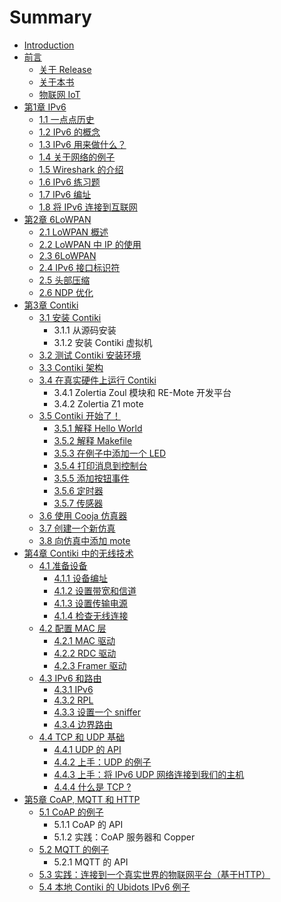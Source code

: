# Summary

* [Introduction](README.md)
* [前言](0.qian_yan.md)
   * [关于 Release](0_1.guan_yu_release.md)
   * [关于本书](0_2.guan_yu_ben_shu.md)
   * [物联网 IoT](0_3.wu_lian_wang_iot.md)
* [第1章 IPv6](1.di1_zhang_ipv6_md.md)
   * [1.1 一点点历史](1_1.11_yi_dian_dian_li_shi.md)
   * [1.2 IPv6 的概念](1_2.12_ipv6_de_gai_nian.md)
   * [1.3 IPv6 用来做什么？](1_3.13_ipv6_yong_lai_zuo_shi_yao_ff1f.md)
   * [1.4 关于网络的例子](1_4.14_guan_yu_wang_luo_de_li_zi.md)
   * [1.5 Wireshark 的介绍](1_5.15_wireshark_de_jie_shao.md)
   * [1.6 IPv6 练习题](1_6.16_ipv6_lian_xi_ti.md)
   * [1.7 IPv6 编址](1_7.17_ipv6_bian_zhi.md)
   * [1.8 将 IPv6 连接到互联网](1_8.18_jiang_ipv6_lian_jie_dao_hu_lian_wang.md)
* [第2章 6LoWPAN](2.di2_zhang_6lowpan.md)
   * [2.1 LoWPAN 概述](2_1.21_lowpan_gai_shu.md)
   * [2.2 LoWPAN 中 IP 的使用](2_2.22_lowpan_zhong_ip_de_shi_yong.md)
   * [2.3 6LoWPAN](2_3.23_6lowpan.md)
   * [2.4 IPv6 接口标识符](2_4.24_ipv6_jie_kou_biao_shi_fu.md)
   * [2.5 头部压缩](2_5.25_tou_bu_ya_suo.md)
   * [2.6 NDP 优化](2_6.26_ndp_you_hua.md)
* [第3章 Contiki](3.di_3_zhang_contiki.md)
   * [3.1 安装 Contiki](3_1.31_an_zhuang_contiki.md)
       * 3.1.1 从源码安装
       * 3.1.2 安装 Contiki 虚拟机
   * [3.2 测试 Contiki 安装环境](3_2.32_ce_shi_contiki_an_zhuang_huan_jing.md)
   * [3.3 Contiki 架构](3_3.33_contiki_jia_gou.md)
   * [3.4 在真实硬件上运行 Contiki](3_4.34_zai_zhen_shi_ying_jian_shang_yun_xing_contiki.md)
       * 3.4.1 Zolertia Zoul 模块和 RE-Mote 开发平台
       * 3.4.2 Zolertia Z1 mote
   * [3.5 Contiki 开始了！](3_5.35_contiki_kai_shi_le_ff01.md)
       * [3.5.1 解释 Hello World](3_5_1.351_jie_shi_hello_world.md)
       * [3.5.2 解释 Makefile](3_5_2.352_jie_shi_makefile.md)
       * [3.5.3 在例子中添加一个 LED](3_5_3.353_zai_li_zi_zhong_tian_jia_yi_ge_led.md)
       * [3.5.4 打印消息到控制台](3_5_4.354_da_yin_xiao_xi_dao_kong_zhi_tai.md)
       * [3.5.5 添加按钮事件](3_5_5.355_tian_jia_an_niu_shi_jian.md)
       * [3.5.6 定时器](3_5_6.356_ding_shi_qi.md)
       * [3.5.7 传感器](3_5_7.357_chuan_gan_qi.md)
   * [3.6 使用 Cooja 仿真器](3_6.36_shi_yong_cooja_fang_zhen_qi.md)
   * [3.7 创建一个新仿真](3_7.37_chuang_jian_yi_ge_xin_fang_zhen.md)
   * [3.8 向仿真中添加 mote](3_8.38_xiang_fang_zhen_zhong_tian_jia_mote.md)
* [第4章  Contiki 中的无线技术](4.di_4_zhang_contiki_zhong_de_wu_xian_ji_zhu.md)
   * [4.1 准备设备](4_1.41_zhun_bei_she_bei.md)
       * [4.1.1 设备编址](4_1_1.411_she_bei_bian_zhi.md)
       * [4.1.2 设置带宽和信道](4_1_2.412_she_zhi_dai_kuan_he_xin_dao.md)
       * [4.1.3 设置传输电源](4_1_3.413_she_zhi_chuan_shu_dian_yuan.md)
       * [4.1.4 检查无线连接](4_1_4.414_jian_cha_wu_xian_lian_jie.md)
   * [4.2 配置 MAC 层](4_2.42_pei_zhi_mac_ceng.md)
       * [4.2.1 MAC 驱动](4_2_1.421_mac_qu_dong.md)
       * [4.2.2 RDC 驱动](4_2_2.422_rdc_qu_dong.md)
       * [4.2.3 Framer 驱动](4_2_3.423_framer_qu_dong.md)
   * [4.3 IPv6 和路由](4_3.43_ipv6_he_lu_you.md)
       * [4.3.1 IPv6](4_3_1.431_ipv6.md)
       * [4.3.2 RPL](4_3_2.432_rpl.md)
       * [4.3.3 设置一个 sniffer](4_3_3.433_she_zhi_yi_ge_sniffer.md)
       * [4.3.4 边界路由](4_3_4.434_bian_jie_lu_you.md)
   * [4.4 TCP 和 UDP 基础](4_4.44_tcp_he_udp_ji_chu.md)
       * [4.4.1 UDP 的 API](4_4_1.441_udp_de_api.md)
       * [4.4.2 上手：UDP 的例子](4_4_2.442_shang_shou_ff1a_udp_de_li_zi.md)
       * [4.4.3 上手：将 IPv6 UDP 网络连接到我们的主机](4_4_3.443_shang_shou_ff1a_jiang_ipv6_udp_wang_luo_lian_j.md)
       * [4.4.4 什么是 TCP ?](4_4_4.444_shi_yao_shi_tcp.md)
* [第5章 CoAP, MQTT 和 HTTP](5.di_5_zhang_coap_,_mqtt_he_http.md)
   * [5.1 CoAP 的例子](5_1.51_coap_de_li_zi.md)
       * 5.1.1 CoAP 的 API
       * 5.1.2 实践：CoAP 服务器和 Copper
   * [5.2 MQTT 的例子](5_2.52_mqtt_de_li_zi.md)
       * 5.2.1 MQTT 的 API
   * [5.3  实践：连接到一个真实世界的物联网平台（基于HTTP）](5_3.53_shi_jian_ff1a_lian_jie_dao_yi_ge_zhen_shi_shi_j.md)
   * [5.4 本地 Contiki 的 Ubidots IPv6 例子](5_4.54_ben_di_contiki_de_ubidots_ipv6_li_zi.md)

